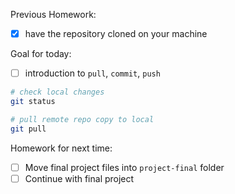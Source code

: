 Previous Homework:
- [x] have the repository cloned on your machine

Goal for today:
- [ ] introduction to `pull`, `commit`, `push`

```sh
# check local changes
git status

# pull remote repo copy to local
git pull
```

Homework for next time:
- [ ] Move final project files into `project-final` folder
- [ ] Continue with final project